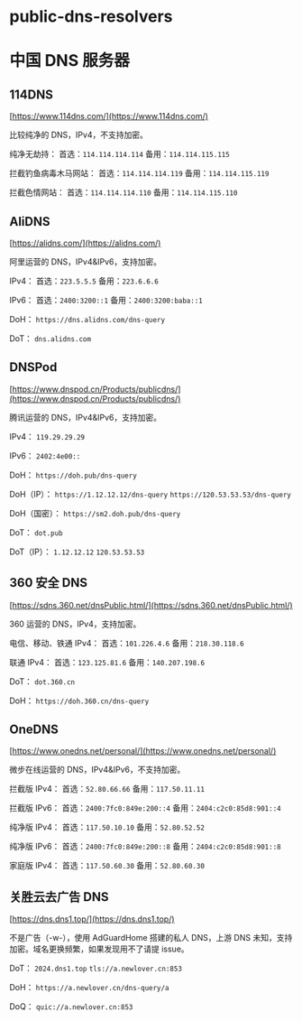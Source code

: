 # public-dns-resolvers

# 中国 DNS 服务器

## 114DNS

[https://www.114dns.com/](https://www.114dns.com/)

比较纯净的 DNS，IPv4，不支持加密。

纯净无劫持：
首选：`114.114.114.114`
备用：`114.114.115.115`

拦截钓鱼病毒木马网站：
首选：`114.114.114.119`
备用：`114.114.115.119`

拦截色情网站：
首选：`114.114.114.110`
备用：`114.114.115.110`

## AliDNS

[https://alidns.com/](https://alidns.com/)

阿里运营的 DNS，IPv4&IPv6，支持加密。

IPv4：
首选：`223.5.5.5`
备用：`223.6.6.6`

IPv6：
首选：`2400:3200::1`
备用：`2400:3200:baba::1`

DoH：
`https://dns.alidns.com/dns-query`

DoT：
`dns.alidns.com`

## DNSPod

[https://www.dnspod.cn/Products/publicdns/](https://www.dnspod.cn/Products/publicdns/)

腾讯运营的 DNS，IPv4&IPv6，支持加密。

IPv4：
`119.29.29.29`

IPv6：
`2402:4e00::`

DoH：
`https://doh.pub/dns-query`

DoH（IP）：
`https://1.12.12.12/dns-query`
`https://120.53.53.53/dns-query`

DoH（国密）：
`https://sm2.doh.pub/dns-query`

DoT：
`dot.pub`

DoT（IP）：
`1.12.12.12`
`120.53.53.53`

## 360 安全 DNS

[https://sdns.360.net/dnsPublic.html/](https://sdns.360.net/dnsPublic.html/)

360 运营的 DNS，IPv4，支持加密。

电信、移动、铁通 IPv4：
首选：`101.226.4.6`
备用：`218.30.118.6`

联通 IPv4：
首选：`123.125.81.6`
备用：`140.207.198.6`

DoT：
`dot.360.cn`

DoH：
`https://doh.360.cn/dns-query`

## OneDNS

[https://www.onedns.net/personal/](https://www.onedns.net/personal/)

微步在线运营的 DNS，IPv4&IPv6，不支持加密。

拦截版 IPv4：
首选：`52.80.66.66`
备用：`117.50.11.11`

拦截版 IPv6：
首选：`2400:7fc0:849e:200::4`
备用：`2404:c2c0:85d8:901::4`

纯净版 IPv4：
首选：`117.50.10.10`
备用：`52.80.52.52`

纯净版 IPv6：
首选：`2400:7fc0:849e:200::8`
备用：`2404:c2c0:85d8:901::8`

家庭版 IPv4：
首选：`117.50.60.30`
备用：`52.80.60.30`

## 关胜云去广告 DNS

[https://dns.dns1.top/](https://dns.dns1.top/)

不是广告（-w-），使用 AdGuardHome 搭建的私人 DNS，上游 DNS 未知，支持加密。域名更换频繁，如果发现用不了请提 issue。

DoT：
`2024.dns1.top`
`tls://a.newlover.cn:853`

DoH：
`https://a.newlover.cn/dns-query/a`

DoQ：
`quic://a.newlover.cn:853`
